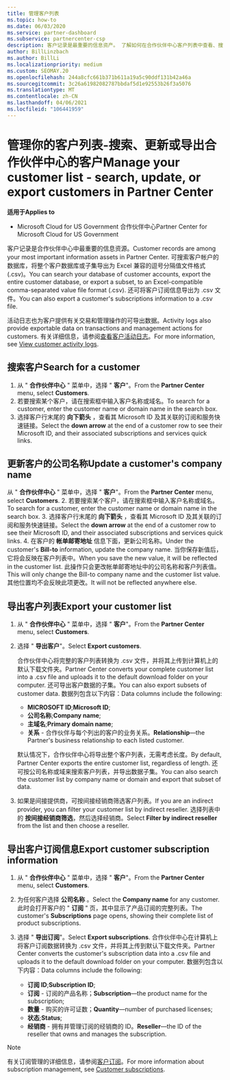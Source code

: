 ```yaml
---
title: 管理客户列表
ms.topic: how-to
ms.date: 06/03/2020
ms.service: partner-dashboard
ms.subservice: partnercenter-csp
description: 客户记录是最重要的信息资产。 了解如何在合作伙伴中心客户列表中查看、搜索、更新 & 导出信息。
author: BillLinzbach
ms.author: BillLi
ms.localizationpriority: medium
ms.custom: SEOMAY.20
ms.openlocfilehash: 244a8cfc661b371b611a19a5c90ddf131b42a46a
ms.sourcegitcommit: 3c26a61982082787bbdaf5d1e92553b26f3a5076
ms.translationtype: MT
ms.contentlocale: zh-CN
ms.lasthandoff: 04/06/2021
ms.locfileid: "106441959"
---
```

# <a name="manage-your-customer-list---search-update-or-export-customers-in-partner-center"></a><span data-ttu-id="3e68a-104">管理你的客户列表-搜索、更新或导出合作伙伴中心的客户</span><span class="sxs-lookup"><span data-stu-id="3e68a-104">Manage your customer list - search, update, or export customers in Partner Center</span></span>

<span data-ttu-id="3e68a-105">**适用于**</span><span class="sxs-lookup"><span data-stu-id="3e68a-105">**Applies to**</span></span>

- <span data-ttu-id="3e68a-106">Microsoft Cloud for US Government 合作伙伴中心</span><span class="sxs-lookup"><span data-stu-id="3e68a-106">Partner Center for Microsoft Cloud for US Government</span></span>

<span data-ttu-id="3e68a-107">客户记录是合作伙伴中心中最重要的信息资源。</span><span class="sxs-lookup"><span data-stu-id="3e68a-107">Customer records are among your most important information assets in Partner Center.</span></span> <span data-ttu-id="3e68a-108">可搜索客户帐户的数据库，将整个客户数据库或子集导出为 Excel 兼容的逗号分隔值文件格式 (.csv)。</span><span class="sxs-lookup"><span data-stu-id="3e68a-108">You can search your database of customer accounts, export the entire customer database, or export a subset, to an Excel-compatible comma-separated value file format (.csv).</span></span> <span data-ttu-id="3e68a-109">还可将客户订阅信息导出为 .csv 文件。</span><span class="sxs-lookup"><span data-stu-id="3e68a-109">You can also export a customer's subscriptions information to a .csv file.</span></span>

<span data-ttu-id="3e68a-110">活动日志也为客户提供有关交易和管理操作的可导出数据。</span><span class="sxs-lookup"><span data-stu-id="3e68a-110">Activity logs also provide exportable data on transactions and management actions for customers.</span></span> <span data-ttu-id="3e68a-111">有关详细信息，请参阅[查看客户活动日志](activity-logs.md)。</span><span class="sxs-lookup"><span data-stu-id="3e68a-111">For more information, see [View customer activity logs](activity-logs.md).</span></span>

## <a name="search-for-a-customer"></a><span data-ttu-id="3e68a-112">搜索客户</span><span class="sxs-lookup"><span data-stu-id="3e68a-112">Search for a customer</span></span>

1. <span data-ttu-id="3e68a-113">从 " **合作伙伴中心** " 菜单中，选择 " **客户**"。</span><span class="sxs-lookup"><span data-stu-id="3e68a-113">From the **Partner Center** menu, select **Customers**.</span></span>
2. <span data-ttu-id="3e68a-114">若要搜索某个客户，请在搜索框中输入客户名称或域名。</span><span class="sxs-lookup"><span data-stu-id="3e68a-114">To search for a customer, enter the customer name or domain name in the search box.</span></span>
3. <span data-ttu-id="3e68a-115">选择客户行末尾的 **向下箭头** ，查看其 Microsoft ID 及其关联的订阅和服务快速链接。</span><span class="sxs-lookup"><span data-stu-id="3e68a-115">Select the **down arrow** at the end of a customer row to see their Microsoft ID, and their associated subscriptions and services quick links.</span></span>

## <a name="update-a-customers-company-name"></a><span data-ttu-id="3e68a-116">更新客户的公司名称</span><span class="sxs-lookup"><span data-stu-id="3e68a-116">Update a customer's company name</span></span>

<span data-ttu-id="3e68a-117">从 " **合作伙伴中心** " 菜单中，选择 " **客户**"。</span><span class="sxs-lookup"><span data-stu-id="3e68a-117">From the **Partner Center** menu, select **Customers**.</span></span>
2. <span data-ttu-id="3e68a-118">若要搜索某个客户，请在搜索框中输入客户名称或域名。</span><span class="sxs-lookup"><span data-stu-id="3e68a-118">To search for a customer, enter the customer name or domain name in the search box.</span></span>
3. <span data-ttu-id="3e68a-119">选择客户行末尾的 **向下箭头** ，查看其 Microsoft ID 及其关联的订阅和服务快速链接。</span><span class="sxs-lookup"><span data-stu-id="3e68a-119">Select the **down arrow** at the end of a customer row to see their Microsoft ID, and their associated subscriptions and services quick links.</span></span>
4. <span data-ttu-id="3e68a-120">在客户的 **帐单邮寄地址** 信息下面，更新公司名称。</span><span class="sxs-lookup"><span data-stu-id="3e68a-120">Under the customer's **Bill-to** information, update the company name.</span></span> <span data-ttu-id="3e68a-121">当你保存新值后，它将会反映在客户列表中。</span><span class="sxs-lookup"><span data-stu-id="3e68a-121">When you save the new value, it will be reflected in the customer list.</span></span> <span data-ttu-id="3e68a-122">此操作只会更改帐单邮寄地址中的公司名称和客户列表值。</span><span class="sxs-lookup"><span data-stu-id="3e68a-122">This will only change the Bill-to company name and the customer list value.</span></span> <span data-ttu-id="3e68a-123">其他位置均不会反映此项更改。</span><span class="sxs-lookup"><span data-stu-id="3e68a-123">It will not be reflected anywhere else.</span></span>

## <a name="export-your-customer-list"></a><span data-ttu-id="3e68a-124">导出客户列表</span><span class="sxs-lookup"><span data-stu-id="3e68a-124">Export your customer list</span></span>

1. <span data-ttu-id="3e68a-125">从 " **合作伙伴中心** " 菜单中，选择 " **客户**"。</span><span class="sxs-lookup"><span data-stu-id="3e68a-125">From the **Partner Center** menu, select **Customers**.</span></span>
2. <span data-ttu-id="3e68a-126">选择 " **导出客户**"。</span><span class="sxs-lookup"><span data-stu-id="3e68a-126">Select **Export customers**.</span></span>

   <span data-ttu-id="3e68a-127">合作伙伴中心将完整的客户列表转换为 .csv 文件，并将其上传到计算机上的默认下载文件夹。</span><span class="sxs-lookup"><span data-stu-id="3e68a-127">Partner Center converts your complete customer list into a .csv file and uploads it to the default download folder on your computer.</span></span> <span data-ttu-id="3e68a-128">还可导出客户数据的子集。</span><span class="sxs-lookup"><span data-stu-id="3e68a-128">You can also export subsets of customer data.</span></span> <span data-ttu-id="3e68a-129">数据列包含以下内容：</span><span class="sxs-lookup"><span data-stu-id="3e68a-129">Data columns include the following:</span></span>

   - <span data-ttu-id="3e68a-130">**MICROSOFT ID**;</span><span class="sxs-lookup"><span data-stu-id="3e68a-130">**Microsoft ID**;</span></span>
   - <span data-ttu-id="3e68a-131">**公司名称**;</span><span class="sxs-lookup"><span data-stu-id="3e68a-131">**Company name**;</span></span>
   - <span data-ttu-id="3e68a-132">**主域名**;</span><span class="sxs-lookup"><span data-stu-id="3e68a-132">**Primary domain name**;</span></span>
   - <span data-ttu-id="3e68a-133">**关系** - 合作伙伴与每个列出的客户的业务关系。</span><span class="sxs-lookup"><span data-stu-id="3e68a-133">**Relationship**—the Partner's business relationship to each listed customer.</span></span>

    <span data-ttu-id="3e68a-134">默认情况下，合作伙伴中心将导出整个客户列表，无需考虑长度。</span><span class="sxs-lookup"><span data-stu-id="3e68a-134">By default, Partner Center exports the entire customer list, regardless of length.</span></span> <span data-ttu-id="3e68a-135">还可按公司名称或域来搜索客户列表，并导出数据子集。</span><span class="sxs-lookup"><span data-stu-id="3e68a-135">You can also search the customer list by company name or domain and export that subset of data.</span></span>

3. <span data-ttu-id="3e68a-136">如果是间接提供商，可按间接经销商筛选客户列表。</span><span class="sxs-lookup"><span data-stu-id="3e68a-136">If you are an indirect provider, you can filter your customer list by indirect reseller.</span></span> <span data-ttu-id="3e68a-137">选择列表中的 **按间接经销商筛选**，然后选择经销商。</span><span class="sxs-lookup"><span data-stu-id="3e68a-137">Select **Filter by indirect reseller** from the list and then choose a reseller.</span></span>


## <a name="export-customer-subscription-information"></a><span data-ttu-id="3e68a-138">导出客户订阅信息</span><span class="sxs-lookup"><span data-stu-id="3e68a-138">Export customer subscription information</span></span>

1. <span data-ttu-id="3e68a-139">从 " **合作伙伴中心** " 菜单中，选择 " **客户**"。</span><span class="sxs-lookup"><span data-stu-id="3e68a-139">From the **Partner Center** menu, select **Customers**.</span></span>

2. <span data-ttu-id="3e68a-140">为任何客户选择 **公司名称** 。</span><span class="sxs-lookup"><span data-stu-id="3e68a-140">Select the **Company name** for any customer.</span></span> <span data-ttu-id="3e68a-141">此时会打开客户的 " **订阅** " 页，其中显示了产品订阅的完整列表。</span><span class="sxs-lookup"><span data-stu-id="3e68a-141">The customer's **Subscriptions** page opens, showing their complete list of product subscriptions.</span></span>

3. <span data-ttu-id="3e68a-142">选择 " **导出订阅**"。</span><span class="sxs-lookup"><span data-stu-id="3e68a-142">Select **Export subscriptions**.</span></span> <span data-ttu-id="3e68a-143">合作伙伴中心在计算机上将客户订阅数据转换为 .csv 文件，并将其上传到默认下载文件夹。</span><span class="sxs-lookup"><span data-stu-id="3e68a-143">Partner Center converts the customer's subscription data into a .csv file and uploads it to the default download folder on your computer.</span></span> <span data-ttu-id="3e68a-144">数据列包含以下内容：</span><span class="sxs-lookup"><span data-stu-id="3e68a-144">Data columns include the following:</span></span>
   - <span data-ttu-id="3e68a-145">**订阅 ID**;</span><span class="sxs-lookup"><span data-stu-id="3e68a-145">**Subscription ID**;</span></span>
   - <span data-ttu-id="3e68a-146">**订阅** - 订阅的产品名称；</span><span class="sxs-lookup"><span data-stu-id="3e68a-146">**Subscription**—the product name for the subscription;</span></span>
   - <span data-ttu-id="3e68a-147">**数量** - 购买的许可证数；</span><span class="sxs-lookup"><span data-stu-id="3e68a-147">**Quantity**—number of purchased licenses;</span></span>
   - <span data-ttu-id="3e68a-148">**状态**;</span><span class="sxs-lookup"><span data-stu-id="3e68a-148">**Status**;</span></span>
   - <span data-ttu-id="3e68a-149">**经销商** - 拥有并管理订阅的经销商的 ID。</span><span class="sxs-lookup"><span data-stu-id="3e68a-149">**Reseller**—the ID of the reseller that owns and manages the subscription.</span></span>

> [!NOTE]  
> <span data-ttu-id="3e68a-150">有关订阅管理的详细信息，请参阅[客户订阅](customer-subscriptions.md)。</span><span class="sxs-lookup"><span data-stu-id="3e68a-150">For more information about subscription management, see [Customer subscriptions](customer-subscriptions.md).</span></span>
